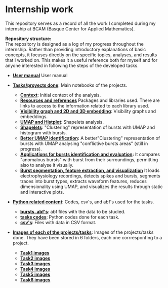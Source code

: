 # Internship work
This repository serves as a record of all the work I completed during my internship at BCAM (Basque Center for Applied Mathematics).

**Repository structure:**  
The repository is designed as a log of my progress throughout the internship. Rather than providing introductory explanations of basic concepts, it focuses directly on the specific topics, analyses, and results that I worked on. This makes it a useful reference both for myself and for anyone interested in following the steps of the developed tasks.

- **[User manual](./user_manual)** User manual

- **[Tasks/proyects done](./task)**: Main notebooks of the projects.
  - **[Context](./task/1_context.md)**: Initial context of the analysis.
  - **[Resources and references](./task/2_Libraries_used.md)** Packages and libraries used. There are links to access to the information related to each library used.
  - **[Visibility graph and 2D and 3D embedding](./task/Task1.ipynb)**: Visibility graphs and embeddings.
  - **[UMAP and Histplot](./task/Task2.ipynb)**: Shapelets analysis.
  - **[Shapelets](./task/Task3.ipynb)**: "Clustering" representation of bursts with UMAP and histogram with bursts.
  - **[Better UMAP identification](./task/Task4.ipynb):** A better"Clustering" representation of bursts with UMAP analysing "conflictive bursts areas" (still in progress).
  - **[Applications for bursts identification and evaluation](./task/Task5.ipynb):** It compares "anomalous bursts" with burst from their surroundings, permitting also to analyse it visually.
  - **[Burst segmentation, feature extraction, and visualization](./task/Task6.ipynb)** It loads electrophysiology recordings, detects spikes and bursts, segments traces into burst types, extracts waveform features, reduces dimensionality using UMAP, and visualizes the results through static and interactive plots.

    
- **[Python related content](.python)**: Codes, csv's, and abf's used for the tasks.
  - **[bursts .abf's](./python/bursting)**: abf files with the data to be studied.
  - **[tasks codes](./python/codes)**: Python codes done for each task.
  - **[csv's](./python/csv)**: Files with data in CSV format.
- **[Images of each of the projects/tasks](./Images_outputs)**: Images of the projects/tasks done. They have been stored in 6 folders, each one corrresponfing to a project.
  - **[Task1 images](./Images_outputs/Task1)** 
  - **[Task2 images](./Images_outputs/Task2)**
  - **[Task3 images](./Images_outputs/Task3)**
  - **[Task4 images](./Images_outputs/Task4)**
  - **[Task5 images](./Images_outputs/Task5)**
  - **[Task6 images](./Images_outputs/Task6)**
